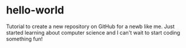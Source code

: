 # hello-world
Tutorial to create a new repository on GitHub for a newb like me.
Just started learning about computer science and I can't wait to start coding something fun!

